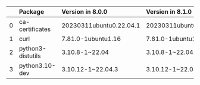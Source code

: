 <!-- markdown-link-check-disable -->

|    | Package           | Version in 8.0.0        | Version in 8.1.0        | Status   |
|---:|:------------------|:------------------------|:------------------------|:---------|
|  0 | ca-certificates   | 20230311ubuntu0.22.04.1 | 20230311ubuntu0.22.04.1 |          |
|  1 | curl              | 7.81.0-1ubuntu1.16      | 7.81.0-1ubuntu1.16      |          |
|  2 | python3-distutils | 3.10.8-1~22.04          | 3.10.8-1~22.04          |          |
|  3 | python3.10-dev    | 3.10.12-1~22.04.3       | 3.10.12-1~22.04.3       |          |